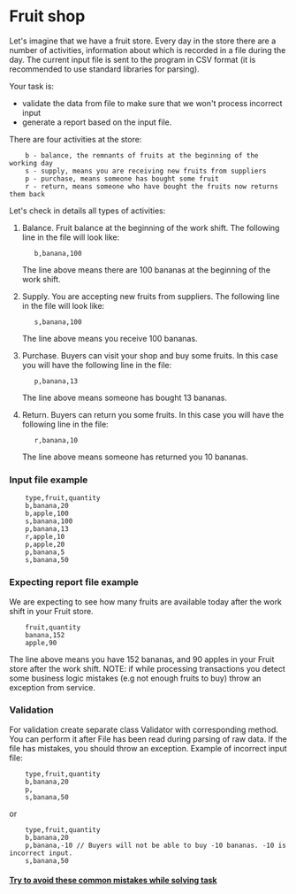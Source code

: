 # Fruit shop
Let's imagine that we have a fruit store. Every day in the store there are a number of activities, 
information about which is recorded in a file during the day.
The current input file is sent to the program in CSV format (it is recommended to use standard libraries for parsing).

Your task is:
- validate the data from file to make sure that we won't process incorrect input
- generate a report based on the input file.

There are four activities at the store:
```text
    b - balance, the remnants of fruits at the beginning of the working day
    s - supply, means you are receiving new fruits from suppliers
    p - purchase, means someone has bought some fruit
    r - return, means someone who have bought the fruits now returns them back
```

Let's check in details all types of activities:
1. Balance. Fruit balance at the beginning of the work shift. The following line in the file will look like:
    
    ```text
       b,banana,100  
    ```
   The line above means there are 100 bananas at the beginning of the work shift. 
1. Supply. You are accepting new fruits from suppliers. The following line in the file will look like:
    
    ```text
       s,banana,100     
    ```
   The line above means you receive 100 bananas.
1. Purchase. Buyers can visit your shop and buy some fruits. In this case you will have the following line in the file:
    
    ```text
       p,banana,13  
    ```
   The line above means someone has bought 13 bananas.
1. Return. Buyers can return you some fruits. In this case you will have the following line in the file:
    
    ```text
       r,banana,10   
    ```
   The line above means someone has returned you 10 bananas.

### Input file example
```text
    type,fruit,quantity
    b,banana,20
    b,apple,100
    s,banana,100
    p,banana,13
    r,apple,10 
    p,apple,20 
    p,banana,5 
    s,banana,50
```

### Expecting report file example
We are expecting to see how many fruits are available today after the work shift in your Fruit store. 
```text
    fruit,quantity
    banana,152
    apple,90
```
The line above means you have 152 bananas, and 90 apples in your Fruit store after the work shift. 
NOTE: if while processing transactions you detect some business logic mistakes (e.g not enough fruits to buy) throw an exception from service.


### Validation
For validation create separate class Validator with corresponding method. You can perform it after
File has been read during parsing of raw data.
If the file has mistakes, you should throw an exception. Example of incorrect input file:
```text
    type,fruit,quantity
    b,banana,20
    p,
    s,banana,50 
```
or
```text
    type,fruit,quantity
    b,banana,20
    p,banana,-10 // Buyers will not be able to buy -10 bananas. -10 is incorrect input.
    s,banana,50 
```
#### [Try to avoid these common mistakes while solving task](https://mate-academy.github.io/jv-program-common-mistakes/java-core/solid/fruit-shop)
